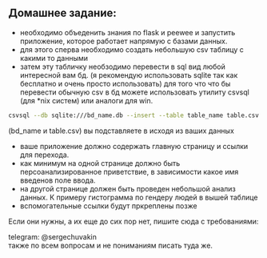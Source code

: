 ## Домашнее задание: 
- необходимо объеденить знания по flask и peewee  и запустить приложение, которое работает напрямую с базами данных. 
- для этого сперва необходимо создать небольшую csv таблицу с какими то данными
- затем эту табличку необзодимо перевести в sql вид любой интересной вам бд. (я рекомендую использовать sqlite так как бесплатно и очень просто использовать)
для того что что бы перевести обычную csv в бд можете использовать утилиту csvsql (для *nix систем) или аналоги для win. 
```bash 
csvsql --db sqlite:///bd_name.db --insert --table table_name table.csv 
``` 
(bd_name и table.csv) вы подставляете в исходя из ваших данных
- ваше приложение должно содержать главную страницу и ссылки для перехода. 
- как минимум на одной странице должно быть персоанализированное приветствие, в зависимости какое имя введенов поле ввода. 
- на другой странице должен быть проведен небольшой анализ данных. К примеру гистограмма по гендеру людей в вышей таблице
- вспомогательные ссылки будут пркреплены позже 

Если они нужны, а их еще до сих пор нет, пишите сюда с требованиями: 

telegram: @sergechuvakin <br>
также по всем вопросам и не пониманиям писать туда же. 
